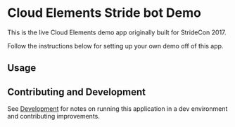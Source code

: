 # Cloud Elements Stride bot Demo


This is the live Cloud Elements demo app originally built for StrideCon 2017.

Follow the instructions below for setting up your own demo off of this app.

## Usage




## Contributing and Development
See [Development](Development.md) for notes on running this application in a dev environment and contributing improvements.